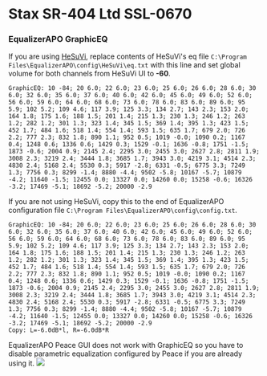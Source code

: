 # Stax SR-404 Ltd SSL-0670
### EqualizerAPO GraphicEQ
If you are using [HeSuVi](https://sourceforge.net/projects/hesuvi/), replace contents of HeSuVi's eq file `C:\Program Files\EqualizerAPO\config\HeSuVi\eq.txt` with this line and set global volume for both channels from HeSuVi UI to **-60**.
```
GraphicEQ: 10 -84; 20 6.0; 22 6.0; 23 6.0; 25 6.0; 26 6.0; 28 6.0; 30 6.0; 32 6.0; 35 6.0; 37 6.0; 40 6.0; 42 6.0; 45 6.0; 49 6.0; 52 6.0; 56 6.0; 59 6.0; 64 6.0; 68 6.0; 73 6.0; 78 6.0; 83 6.0; 89 6.0; 95 5.9; 102 5.2; 109 4.6; 117 3.9; 125 3.3; 134 2.7; 143 2.3; 153 2.0; 164 1.8; 175 1.6; 188 1.5; 201 1.4; 215 1.3; 230 1.3; 246 1.2; 263 1.2; 282 1.2; 301 1.3; 323 1.4; 345 1.5; 369 1.4; 395 1.3; 423 1.5; 452 1.7; 484 1.6; 518 1.4; 554 1.4; 593 1.5; 635 1.7; 679 2.0; 726 2.2; 777 2.3; 832 1.8; 890 1.1; 952 0.5; 1019 -0.0; 1090 0.2; 1167 0.4; 1248 0.6; 1336 0.6; 1429 0.3; 1529 -0.1; 1636 -0.8; 1751 -1.5; 1873 -0.6; 2004 0.9; 2145 2.4; 2295 3.0; 2455 3.0; 2627 2.8; 2811 1.9; 3008 2.3; 3219 2.4; 3444 1.8; 3685 1.7; 3943 3.0; 4219 3.1; 4514 2.3; 4830 2.4; 5168 2.4; 5530 0.3; 5917 -2.8; 6331 -0.5; 6775 3.3; 7249 1.3; 7756 0.3; 8299 -1.4; 8880 -4.4; 9502 -5.8; 10167 -5.7; 10879 -4.2; 11640 -1.5; 12455 0.0; 13327 0.0; 14260 0.0; 15258 -0.6; 16326 -3.2; 17469 -5.1; 18692 -5.2; 20000 -2.9
```
If you are not using HeSuVi, copy this to the end of EqualizerAPO configuration file `C:\Program Files\EqualizerAPO\config\config.txt`.
```
GraphicEQ: 10 -84; 20 6.0; 22 6.0; 23 6.0; 25 6.0; 26 6.0; 28 6.0; 30 6.0; 32 6.0; 35 6.0; 37 6.0; 40 6.0; 42 6.0; 45 6.0; 49 6.0; 52 6.0; 56 6.0; 59 6.0; 64 6.0; 68 6.0; 73 6.0; 78 6.0; 83 6.0; 89 6.0; 95 5.9; 102 5.2; 109 4.6; 117 3.9; 125 3.3; 134 2.7; 143 2.3; 153 2.0; 164 1.8; 175 1.6; 188 1.5; 201 1.4; 215 1.3; 230 1.3; 246 1.2; 263 1.2; 282 1.2; 301 1.3; 323 1.4; 345 1.5; 369 1.4; 395 1.3; 423 1.5; 452 1.7; 484 1.6; 518 1.4; 554 1.4; 593 1.5; 635 1.7; 679 2.0; 726 2.2; 777 2.3; 832 1.8; 890 1.1; 952 0.5; 1019 -0.0; 1090 0.2; 1167 0.4; 1248 0.6; 1336 0.6; 1429 0.3; 1529 -0.1; 1636 -0.8; 1751 -1.5; 1873 -0.6; 2004 0.9; 2145 2.4; 2295 3.0; 2455 3.0; 2627 2.8; 2811 1.9; 3008 2.3; 3219 2.4; 3444 1.8; 3685 1.7; 3943 3.0; 4219 3.1; 4514 2.3; 4830 2.4; 5168 2.4; 5530 0.3; 5917 -2.8; 6331 -0.5; 6775 3.3; 7249 1.3; 7756 0.3; 8299 -1.4; 8880 -4.4; 9502 -5.8; 10167 -5.7; 10879 -4.2; 11640 -1.5; 12455 0.0; 13327 0.0; 14260 0.0; 15258 -0.6; 16326 -3.2; 17469 -5.1; 18692 -5.2; 20000 -2.9
Copy: L=-6.0dB*l, R=-6.0dB*R
```
EqualizerAPO Peace GUI does not work with GraphicEQ so you have to disable parametric equalization configured by Peace if you are already using it.
![](https://raw.githubusercontent.com/jaakkopasanen/AutoEq/master/results/Sonoma%20Model%20One/innerfidelity/onear/Stax%20SR-404%20Ltd%20SSL-0670/Stax%20SR-404%20Ltd%20SSL-0670.png)
